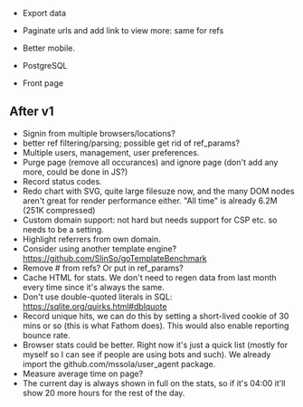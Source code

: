 - Export data

- Paginate urls and add link to view more: same for refs
- Better mobile.

- PostgreSQL
- Front page

After v1
--------

- Signin from multiple browsers/locations?
- better ref filtering/parsing; possible get rid of ref_params?
- Multiple users, management, user preferences.
- Purge page (remove all occurances) and ignore page (don't add any more, could
  be done in JS?)
- Record status codes.
- Redo chart with SVG, quite large filesuze now, and the many DOM nodes aren't
  great for render performance either.
  "All time" is already 6.2M (251K compressed)
- Custom domain support: not hard but needs support for CSP etc. so needs to be
  a setting.
- Highlight referrers from own domain.
- Consider using another template engine?
  https://github.com/SlinSo/goTemplateBenchmark
- Remove # from refs? Or put in ref_params?
- Cache HTML for stats. We don't need to regen data from last month every time
  since it's always the same.
- Don't use double-quoted literals in SQL: https://sqlite.org/quirks.html#dblquote
- Record unique hits, we can do this by setting a short-lived cookie of 30 mins
  or so (this is what Fathom does). This would also enable reporting bounce rate.
- Browser stats could be better. Right now it's just a quick list (mostly for
  myself so I can see if people are using bots and such). We already import the
  github.com/mssola/user_agent package.
- Measure average time on page?
- The current day is always shown in full on the stats, so if it's 04:00 it'll
  show 20 more hours for the rest of the day.
